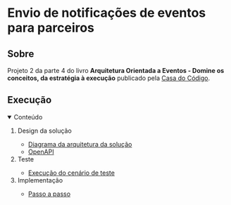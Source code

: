 # Envio de notificações de eventos para parceiros

## Sobre

Projeto 2 da parte 4 do livro **Arquitetura Orientada a Eventos - Domine os conceitos, da estratégia à execução** publicado pela [Casa do Código](https://www.casadocodigo.com.br/).

## Execução

<!-- TABLE OF CONTENTS -->
<details open="open">
  <summary>Conteúdo</summary>
  <ol>    
    <li>
       <a>Design da solução</a>
    </li>
    <ul>
      <li>
        <a href="/cap11/execucao/design-solucao/1-diagrama-arquitetura-solucao.md">Diagrama da arquitetura da solução</a>
      </li>
      <li>
        <a href="/cap11/execucao/design-solucao/2-openapi.md">OpenAPI</a>
      </li>      	  
    </ul>
	<li>
       <a>Teste</a>
	</li>
	<ul>
      <li>
        <a href="/cap11/execucao/teste/1-cenarios-de-teste.md">Execução do cenário de teste</a>
      </li>	  
	</ul>
	<li>
       <a>Implementação</a>
	</li>
	<ul>
      <li>
        <a href="/cap11/execucao/implementacao/1-passo-a-passo.md">Passo a passo</a>
      </li>	  
	</ul>
  </ol>
</details>